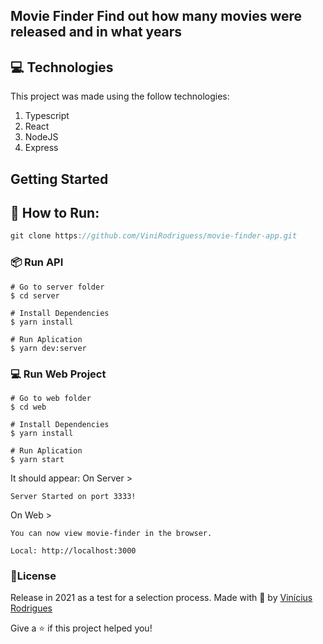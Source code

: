 

 ## Movie Finder Find out how many movies were released and in what years
 
## :computer: Technologies
This project was made using the follow technologies:

1. Typescript
2. React
3. NodeJS
4. Express
 
 ## Getting Started 
 
## :rocket: How to Run: 
```javascript
git clone https://github.com/ViniRodriguess/movie-finder-app.git
```

### :package: Run API

```console
# Go to server folder
$ cd server

# Install Dependencies
$ yarn install

# Run Aplication
$ yarn dev:server
```
### :computer: Run Web Project
```console
# Go to web folder
$ cd web

# Install Dependencies
$ yarn install

# Run Aplication
$ yarn start
```

It should appear:
On Server >
```
Server Started on port 3333!
```
 On Web >
 ```
 You can now view movie-finder in the browser.
 
Local: http://localhost:3000
 ```
 
 ### :book:License
 Release in 2021 as a test for a selection process.
 Made with :purple_heart: by [Vinícius Rodrigues](https://github.com/ViniRodriguess)
 
 Give a :star: if this project helped you!



 
 
